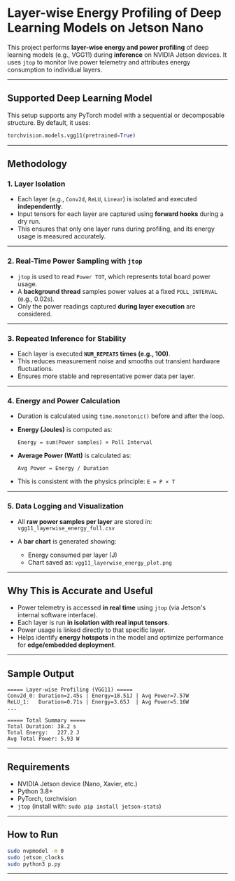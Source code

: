 # Layer-wise Energy Profiling of Deep Learning Models on Jetson Nano

This project performs **layer-wise energy and power profiling** of deep learning models (e.g., VGG11) during **inference** on NVIDIA Jetson devices. It uses `jtop` to monitor live power telemetry and attributes energy consumption to individual layers.

---

##  Supported Deep Learning Model

This setup supports any PyTorch model with a sequential or decomposable structure. By default, it uses:

```python
torchvision.models.vgg11(pretrained=True)
```

---

##  Methodology

###  1. Layer Isolation

* Each layer (e.g., `Conv2d`, `ReLU`, `Linear`) is isolated and executed **independently**.
* Input tensors for each layer are captured using **forward hooks** during a dry run.
* This ensures that only one layer runs during profiling, and its energy usage is measured accurately.

---

###  2. Real-Time Power Sampling with `jtop`

* `jtop` is used to read `Power TOT`, which represents total board power usage.
* A **background thread** samples power values at a fixed `POLL_INTERVAL` (e.g., 0.02s).
* Only the power readings captured **during layer execution** are considered.

---

###  3. Repeated Inference for Stability

* Each layer is executed **`NUM_REPEATS` times (e.g., 100)**.
* This reduces measurement noise and smooths out transient hardware fluctuations.
* Ensures more stable and representative power data per layer.

---

###  4. Energy and Power Calculation

* Duration is calculated using `time.monotonic()` before and after the loop.

* **Energy (Joules)** is computed as:

  ```
  Energy = sum(Power samples) × Poll Interval
  ```

* **Average Power (Watt)** is calculated as:

  ```
  Avg Power = Energy / Duration
  ```

* This is consistent with the physics principle:
  `E = P × T`

---

###  5. Data Logging and Visualization

* All **raw power samples per layer** are stored in:
  `vgg11_layerwise_energy_full.csv`

* A **bar chart** is generated showing:

  * Energy consumed per layer (J)
  * Chart saved as:
    `vgg11_layerwise_energy_plot.png`

---

##  Why This is Accurate and Useful

* Power telemetry is accessed **in real time** using `jtop` (via Jetson's internal software interface).
* Each layer is run **in isolation with real input tensors**.
* Power usage is linked directly to that specific layer.
* Helps identify **energy hotspots** in the model and optimize performance for **edge/embedded deployment**.

---

## Sample Output

```
===== Layer-wise Profiling (VGG11) =====
Conv2d_0: Duration=2.45s | Energy=18.51J | Avg Power=7.57W
ReLU_1:   Duration=0.71s | Energy=3.65J  | Avg Power=5.16W
...

===== Total Summary =====
Total Duration: 38.2 s
Total Energy:   227.2 J
Avg Total Power: 5.93 W
```

---

## Requirements

* NVIDIA Jetson device (Nano, Xavier, etc.)
* Python 3.8+
* PyTorch, torchvision
* `jtop` (install with: `sudo pip install jetson-stats`)

---

##  How to Run

```bash
sudo nvpmodel -m 0
sudo jetson_clocks
sudo python3 p.py
```

---
